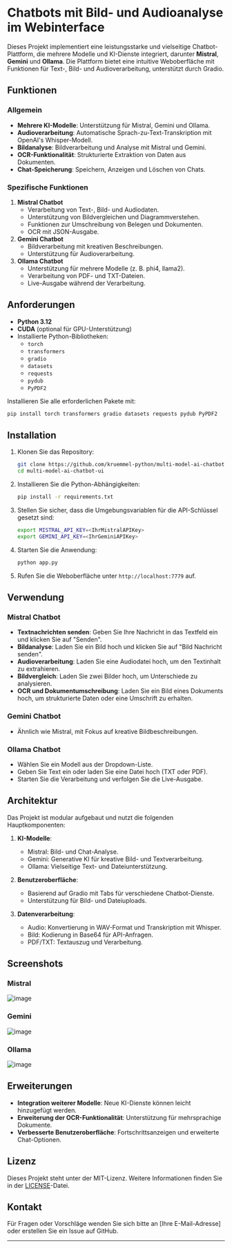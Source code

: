 # Chatbots mit Bild- und Audioanalyse im Webinterface

Dieses Projekt implementiert eine leistungsstarke und vielseitige Chatbot-Plattform, die mehrere Modelle und KI-Dienste integriert, darunter **Mistral**, **Gemini** und **Ollama**. Die Plattform bietet eine intuitive Weboberfläche mit Funktionen für Text-, Bild- und Audioverarbeitung, unterstützt durch Gradio.

## Funktionen

### Allgemein
- **Mehrere KI-Modelle**: Unterstützung für Mistral, Gemini und Ollama.
- **Audioverarbeitung**: Automatische Sprach-zu-Text-Transkription mit OpenAI's Whisper-Modell.
- **Bildanalyse**: Bildverarbeitung und Analyse mit Mistral und Gemini.
- **OCR-Funktionalität**: Strukturierte Extraktion von Daten aus Dokumenten.
- **Chat-Speicherung**: Speichern, Anzeigen und Löschen von Chats.

### Spezifische Funktionen
1. **Mistral Chatbot**
   - Verarbeitung von Text-, Bild- und Audiodaten.
   - Unterstützung von Bildvergleichen und Diagrammverstehen.
   - Funktionen zur Umschreibung von Belegen und Dokumenten.
   - OCR mit JSON-Ausgabe.
2. **Gemini Chatbot**
   - Bildverarbeitung mit kreativen Beschreibungen.
   - Unterstützung für Audioverarbeitung.
3. **Ollama Chatbot**
   - Unterstützung für mehrere Modelle (z. B. phi4, llama2).
   - Verarbeitung von PDF- und TXT-Dateien.
   - Live-Ausgabe während der Verarbeitung.

## Anforderungen

- **Python 3.12**
- **CUDA** (optional für GPU-Unterstützung)
- Installierte Python-Bibliotheken:
  - `torch`
  - `transformers`
  - `gradio`
  - `datasets`
  - `requests`
  - `pydub`
  - `PyPDF2`

Installieren Sie alle erforderlichen Pakete mit:
```bash
pip install torch transformers gradio datasets requests pydub PyPDF2
```

## Installation

1. Klonen Sie das Repository:
   ```bash
   git clone https://github.com/kruemmel-python/multi-model-ai-chatbot-ui.git
   cd multi-model-ai-chatbot-ui
   ```

2. Installieren Sie die Python-Abhängigkeiten:
   ```bash
   pip install -r requirements.txt
   ```

3. Stellen Sie sicher, dass die Umgebungsvariablen für die API-Schlüssel gesetzt sind:
   ```bash
   export MISTRAL_API_KEY=<IhrMistralAPIKey>
   export GEMINI_API_KEY=<IhrGeminiAPIKey>
   ```

4. Starten Sie die Anwendung:
   ```bash
   python app.py
   ```

5. Rufen Sie die Weboberfläche unter `http://localhost:7779` auf.

## Verwendung

### Mistral Chatbot
- **Textnachrichten senden**: Geben Sie Ihre Nachricht in das Textfeld ein und klicken Sie auf "Senden".
- **Bildanalyse**: Laden Sie ein Bild hoch und klicken Sie auf "Bild Nachricht senden".
- **Audioverarbeitung**: Laden Sie eine Audiodatei hoch, um den Textinhalt zu extrahieren.
- **Bildvergleich**: Laden Sie zwei Bilder hoch, um Unterschiede zu analysieren.
- **OCR und Dokumentumschreibung**: Laden Sie ein Bild eines Dokuments hoch, um strukturierte Daten oder eine Umschrift zu erhalten.

### Gemini Chatbot
- Ähnlich wie Mistral, mit Fokus auf kreative Bildbeschreibungen.

### Ollama Chatbot
- Wählen Sie ein Modell aus der Dropdown-Liste.
- Geben Sie Text ein oder laden Sie eine Datei hoch (TXT oder PDF).
- Starten Sie die Verarbeitung und verfolgen Sie die Live-Ausgabe.

## Architektur

Das Projekt ist modular aufgebaut und nutzt die folgenden Hauptkomponenten:

1. **KI-Modelle**: 
   - Mistral: Bild- und Chat-Analyse.
   - Gemini: Generative KI für kreative Bild- und Textverarbeitung.
   - Ollama: Vielseitige Text- und Dateiunterstützung.

2. **Benutzeroberfläche**:
   - Basierend auf Gradio mit Tabs für verschiedene Chatbot-Dienste.
   - Unterstützung für Bild- und Dateiuploads.

3. **Datenverarbeitung**:
   - Audio: Konvertierung in WAV-Format und Transkription mit Whisper.
   - Bild: Kodierung in Base64 für API-Anfragen.
   - PDF/TXT: Textauszug und Verarbeitung.

## Screenshots

### Mistral
![image](https://github.com/user-attachments/assets/2b389454-5310-4cc3-85cf-34dafff1477c)


### Gemini
![image](https://github.com/user-attachments/assets/c6878394-7ce5-467f-adbf-51917b0e10c8)


### Ollama
![image](https://github.com/user-attachments/assets/8a6bb073-f209-4c04-afb7-21730703719b)


## Erweiterungen

- **Integration weiterer Modelle**: Neue KI-Dienste können leicht hinzugefügt werden.
- **Erweiterung der OCR-Funktionalität**: Unterstützung für mehrsprachige Dokumente.
- **Verbesserte Benutzeroberfläche**: Fortschrittsanzeigen und erweiterte Chat-Optionen.

## Lizenz

Dieses Projekt steht unter der MIT-Lizenz. Weitere Informationen finden Sie in der [LICENSE](LICENSE)-Datei.

## Kontakt

Für Fragen oder Vorschläge wenden Sie sich bitte an [Ihre E-Mail-Adresse] oder erstellen Sie ein Issue auf GitHub.

---

